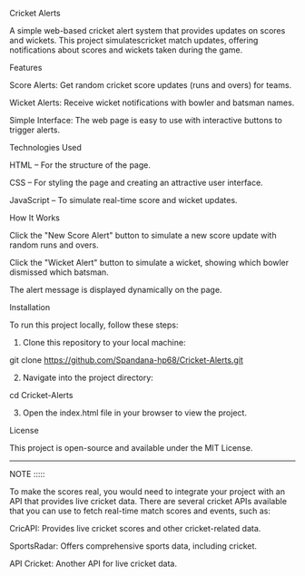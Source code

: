 Cricket Alerts

A simple web-based cricket alert system that provides updates on scores and wickets. This project simulatescricket match updates, offering notifications about scores and wickets taken during the game.

Features

Score Alerts: Get random cricket score updates (runs and overs) for teams.

Wicket Alerts: Receive wicket notifications with bowler and batsman names.

Simple Interface: The web page is easy to use with interactive buttons to trigger alerts.


Technologies Used

HTML – For the structure of the page.

CSS – For styling the page and creating an attractive user interface.

JavaScript – To simulate real-time score and wicket updates.


How It Works

Click the "New Score Alert" button to simulate a new score update with random runs and overs.

Click the "Wicket Alert" button to simulate a wicket, showing which bowler dismissed which batsman.

The alert message is displayed dynamically on the page.


Installation

To run this project locally, follow these steps:

1. Clone this repository to your local machine:

git clone https://github.com/Spandana-hp68/Cricket-Alerts.git


2. Navigate into the project directory:

cd Cricket-Alerts


3. Open the index.html file in your browser to view the project.


License

This project is open-source and available under the MIT License.


---

NOTE :::::

To make the scores real, you would need to integrate your project with an API that provides live cricket data. There are several cricket APIs available that you can use to fetch real-time match scores and events, such as:

CricAPI: Provides live cricket scores and other cricket-related data.

SportsRadar: Offers comprehensive sports data, including cricket.

API Cricket: Another API for live cricket data.
